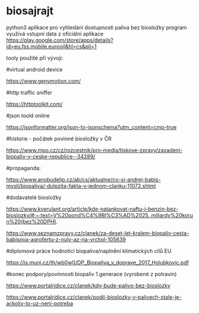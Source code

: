 # biosajrajt

python3 aplikace pro vyhledání dostupnosti paliva bez biosložky
program využívá vstupní data z oficiální aplikace https://play.google.com/store/apps/details?id=eu.fss.mobile.eurooil&hl=cs&pli=1


tooly použité při vývoji:

#virtual android device

https://www.genymotion.com/

#http traffic sniffer

https://httptoolkit.com/

#json toold online

https://jsonformatter.org/json-to-jsonschema?utm_content=cmp-true


#historie - počátek povinné biosložky v ČR

https://www.mpo.cz/cz/rozcestnik/pro-media/tiskove-zpravy/zavadeni-biopaliv-v-ceske-republice--34289/

#propaganda:

https://www.anobudelip.cz/ab/cs/aktualne/co-si-andrej-babis-mysli/biopaliva/-dulezita-fakta-v-jednom-clanku-11072.shtml

#dodavatelé biosložky

https://www.kverulant.org/article/kde-natankovat-naftu-i-benzin-bez-bioslozky/#:~:text=V%20pond%C4%9Bl%C3%AD%2025.,miliardy%20korun%20(bez%20DPH).

https://www.seznamzpravy.cz/clanek/za-deset-let-kralem-biopaliv-cesta-babisova-agrofertu-z-nuly-az-na-vrchol-105639

#diplomová práce hodnotící biopaliva/naplnění klimatických cílů EU

https://is.muni.cz/th/wb0w0/DP_Biopaliva_v_doprave_2017_Holubkovic.pdf


#konec podpory/povinnosti biopaliv 1.generace (vyrobené z potravin)

https://www.portalridice.cz/clanek/kdy-bude-palivo-bez-bioslozky

https://www.portalridice.cz/clanek/podil-bioslozky-v-palivech-stale-je-ackoliv-to-uz-neni-potreba

